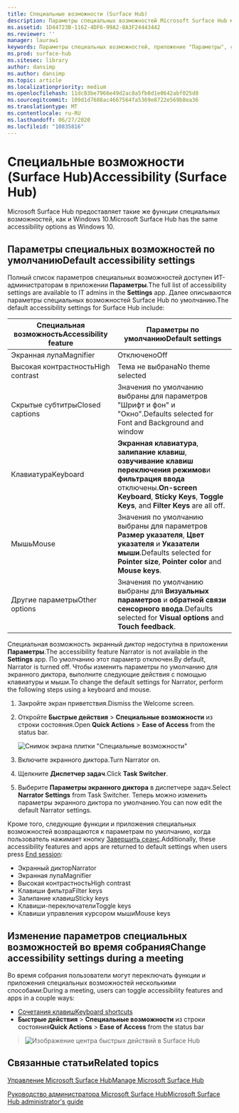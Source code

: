 ```yaml
---
title: Специальные возможности (Surface Hub)
description: Параметры специальных возможностей Microsoft Surface Hub можно изменять в приложении "Параметры". Вы найдете их в разделе "Специальные возможности". Surface Hub предоставляет такие же функции специальных возможностей, как и Windows 10.
ms.assetid: 1D44723B-1162-4DF6-99A2-8A3F24443442
ms.reviewer: ''
manager: laurawi
keywords: Параметры специальных возможностей, приложение "Параметры", специальные возможности
ms.prod: surface-hub
ms.sitesec: library
author: dansimp
ms.author: dansimp
ms.topic: article
ms.localizationpriority: medium
ms.openlocfilehash: 11dc83be7966e49d2ac8a5fb0d1e0642abf025d8
ms.sourcegitcommit: 109d1d7608ac4667564fa5369e8722e569b8ea36
ms.translationtype: MT
ms.contentlocale: ru-RU
ms.lasthandoff: 06/27/2020
ms.locfileid: "10835816"
---
```

# <span data-ttu-id="5bb00-106">Специальные возможности (Surface Hub)</span><span class="sxs-lookup"><span data-stu-id="5bb00-106">Accessibility (Surface Hub)</span></span>

<span data-ttu-id="5bb00-107">Microsoft Surface Hub предоставляет такие же функции специальных возможностей, как и Windows 10.</span><span class="sxs-lookup"><span data-stu-id="5bb00-107">Microsoft Surface Hub has the same accessibility options as Windows 10.</span></span>


## <span data-ttu-id="5bb00-108">Параметры специальных возможностей по умолчанию</span><span class="sxs-lookup"><span data-stu-id="5bb00-108">Default accessibility settings</span></span>

<span data-ttu-id="5bb00-109">Полный список параметров специальных возможностей доступен ИТ-администраторам в приложении **Параметры**.</span><span class="sxs-lookup"><span data-stu-id="5bb00-109">The full list of accessibility settings are available to IT admins in the **Settings** app.</span></span> <span data-ttu-id="5bb00-110">Далее описываются параметры специальных возможностей Surface Hub по умолчанию.</span><span class="sxs-lookup"><span data-stu-id="5bb00-110">The default accessibility settings for Surface Hub include:</span></span>

| <span data-ttu-id="5bb00-111">Специальная возможность</span><span class="sxs-lookup"><span data-stu-id="5bb00-111">Accessibility feature</span></span> | <span data-ttu-id="5bb00-112">Параметры по умолчанию</span><span class="sxs-lookup"><span data-stu-id="5bb00-112">Default settings</span></span>  |
| --------------------- | ----------------- |
| <span data-ttu-id="5bb00-113">Экранная лупа</span><span class="sxs-lookup"><span data-stu-id="5bb00-113">Magnifier</span></span>             | <span data-ttu-id="5bb00-114">Отключено</span><span class="sxs-lookup"><span data-stu-id="5bb00-114">Off</span></span>               |
| <span data-ttu-id="5bb00-115">Высокая контрастность</span><span class="sxs-lookup"><span data-stu-id="5bb00-115">High contrast</span></span>         | <span data-ttu-id="5bb00-116">Тема не выбрана</span><span class="sxs-lookup"><span data-stu-id="5bb00-116">No theme selected</span></span> |
| <span data-ttu-id="5bb00-117">Скрытые субтитры</span><span class="sxs-lookup"><span data-stu-id="5bb00-117">Closed captions</span></span>       | <span data-ttu-id="5bb00-118">Значения по умолчанию выбраны для параметров "Шрифт и фон" и "Окно".</span><span class="sxs-lookup"><span data-stu-id="5bb00-118">Defaults selected for Font and Background and window</span></span> |
| <span data-ttu-id="5bb00-119">Клавиатура</span><span class="sxs-lookup"><span data-stu-id="5bb00-119">Keyboard</span></span>              | <span data-ttu-id="5bb00-120">**Экранная клавиатура**, **залипание клавиш**, **озвучивание клавиш переключения режимов**и **фильтрация ввода** отключены.</span><span class="sxs-lookup"><span data-stu-id="5bb00-120">**On-screen Keyboard**, **Sticky Keys**, **Toggle Keys**, and **Filter Keys** are all off.</span></span> |
| <span data-ttu-id="5bb00-121">Мышь</span><span class="sxs-lookup"><span data-stu-id="5bb00-121">Mouse</span></span>                 | <span data-ttu-id="5bb00-122">Значения по умолчанию выбраны для параметров **Размер указателя**, **Цвет указателя** и **Указатели мыши**.</span><span class="sxs-lookup"><span data-stu-id="5bb00-122">Defaults selected for **Pointer size**, **Pointer color** and **Mouse keys**.</span></span> |
| <span data-ttu-id="5bb00-123">Другие параметры</span><span class="sxs-lookup"><span data-stu-id="5bb00-123">Other options</span></span>         | <span data-ttu-id="5bb00-124">Значения по умолчанию выбраны для **Визуальных параметров** и **обратной связи сенсорного ввода**.</span><span class="sxs-lookup"><span data-stu-id="5bb00-124">Defaults selected for **Visual options** and **Touch feedback**.</span></span> |

<span data-ttu-id="5bb00-125">Специальная возможность экранный диктор недоступна в приложении **Параметры**.</span><span class="sxs-lookup"><span data-stu-id="5bb00-125">The accessibility feature Narrator is not available in the **Settings** app.</span></span> <span data-ttu-id="5bb00-126">По умолчанию этот параметр отключен.</span><span class="sxs-lookup"><span data-stu-id="5bb00-126">By default, Narrator is turned off.</span></span> <span data-ttu-id="5bb00-127">Чтобы изменить параметры по умолчанию для экранного диктора, выполните следующие действия с помощью клавиатуры и мыши.</span><span class="sxs-lookup"><span data-stu-id="5bb00-127">To change the default settings for Narrator, perform the following steps using a keyboard and mouse.</span></span>

1. <span data-ttu-id="5bb00-128">Закройте экран приветствия.</span><span class="sxs-lookup"><span data-stu-id="5bb00-128">Dismiss the Welcome screen.</span></span>
2. <span data-ttu-id="5bb00-129">Откройте **Быстрые действия** > **Специальные возможности** из строки состояния.</span><span class="sxs-lookup"><span data-stu-id="5bb00-129">Open **Quick Actions** > **Ease of Access** from the status bar.</span></span>

    ![Снимок экрана плитки "Специальные возможности"](images/ease-of-access.png)
    
3. <span data-ttu-id="5bb00-131">Включите экранного диктора.</span><span class="sxs-lookup"><span data-stu-id="5bb00-131">Turn Narrator on.</span></span>
4. <span data-ttu-id="5bb00-132">Щелкните **Диспетчер задач**.</span><span class="sxs-lookup"><span data-stu-id="5bb00-132">Click **Task Switcher**.</span></span>
5. <span data-ttu-id="5bb00-133">Выберите **Параметры экранного диктора** в диспетчере задач.</span><span class="sxs-lookup"><span data-stu-id="5bb00-133">Select **Narrator Settings** from Task Switcher.</span></span> <span data-ttu-id="5bb00-134">Теперь можно изменить параметры экранного диктора по умолчанию.</span><span class="sxs-lookup"><span data-stu-id="5bb00-134">You can now edit the default Narrator settings.</span></span>

<span data-ttu-id="5bb00-135">Кроме того, следующие функции и приложения специальных возможностей возвращаются к параметрам по умолчанию, когда пользователь нажимает кнопку [Завершить сеанс](finishing-your-surface-hub-meeting.md).</span><span class="sxs-lookup"><span data-stu-id="5bb00-135">Additionally, these accessibility features and apps are returned to default settings when users press [End session](finishing-your-surface-hub-meeting.md):</span></span>
- <span data-ttu-id="5bb00-136">Экранный диктор</span><span class="sxs-lookup"><span data-stu-id="5bb00-136">Narrator</span></span>
- <span data-ttu-id="5bb00-137">Экранная лупа</span><span class="sxs-lookup"><span data-stu-id="5bb00-137">Magnifier</span></span>
- <span data-ttu-id="5bb00-138">Высокая контрастность</span><span class="sxs-lookup"><span data-stu-id="5bb00-138">High contrast</span></span>
- <span data-ttu-id="5bb00-139">Клавиши фильтра</span><span class="sxs-lookup"><span data-stu-id="5bb00-139">Filter keys</span></span>
- <span data-ttu-id="5bb00-140">Залипание клавиш</span><span class="sxs-lookup"><span data-stu-id="5bb00-140">Sticky keys</span></span>
- <span data-ttu-id="5bb00-141">Клавиши-переключатели</span><span class="sxs-lookup"><span data-stu-id="5bb00-141">Toggle keys</span></span>
- <span data-ttu-id="5bb00-142">Клавиши управления курсором мыши</span><span class="sxs-lookup"><span data-stu-id="5bb00-142">Mouse keys</span></span>


## <span data-ttu-id="5bb00-143">Изменение параметров специальных возможностей во время собрания</span><span class="sxs-lookup"><span data-stu-id="5bb00-143">Change accessibility settings during a meeting</span></span>

<span data-ttu-id="5bb00-144">Во время собрания пользователи могут переключать функции и приложения специальных возможностей несколькими способами:</span><span class="sxs-lookup"><span data-stu-id="5bb00-144">During a meeting, users can toggle accessibility features and apps in a couple ways:</span></span>
- [<span data-ttu-id="5bb00-145">Сочетания клавиш</span><span class="sxs-lookup"><span data-stu-id="5bb00-145">Keyboard shortcuts</span></span>](https://support.microsoft.com/help/13813/windows-10-microsoft-surface-hub-keyboard-shortcuts)
- <span data-ttu-id="5bb00-146">**Быстрые действия** > **Специальные возможности** из строки состояния</span><span class="sxs-lookup"><span data-stu-id="5bb00-146">**Quick Actions** > **Ease of Access** from the status bar</span></span>

> ![Изображение центра быстрых действий в Surface Hub](images/sh-quick-action.png)


## <span data-ttu-id="5bb00-148">Связанные статьи</span><span class="sxs-lookup"><span data-stu-id="5bb00-148">Related topics</span></span>

[<span data-ttu-id="5bb00-149">Управление Microsoft Surface Hub</span><span class="sxs-lookup"><span data-stu-id="5bb00-149">Manage Microsoft Surface Hub</span></span>](manage-surface-hub.md)

[<span data-ttu-id="5bb00-150">Руководство администратора Microsoft Surface Hub</span><span class="sxs-lookup"><span data-stu-id="5bb00-150">Microsoft Surface Hub administrator's guide</span></span>](surface-hub-administrators-guide.md)
